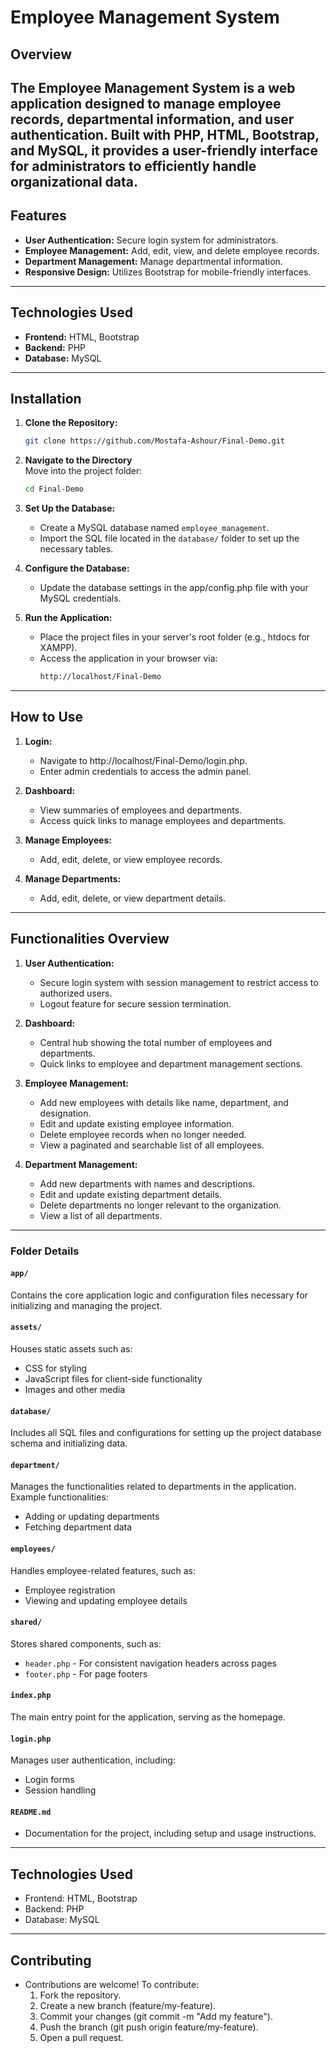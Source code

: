 # Employee Management System

## Overview

The Employee Management System is a web application designed to manage employee records, departmental information, and user authentication. Built with PHP, HTML, Bootstrap, and MySQL, it provides a user-friendly interface for administrators to efficiently handle organizational data.
---

## Features

- **User Authentication:** Secure login system for administrators.
- **Employee Management:** Add, edit, view, and delete employee records.
- **Department Management:** Manage departmental information.
- **Responsive Design:** Utilizes Bootstrap for mobile-friendly interfaces.
---

## Technologies Used

- **Frontend:** HTML, Bootstrap
- **Backend:** PHP
- **Database:** MySQL
---

## Installation

1. **Clone the Repository:**
   ```bash
   git clone https://github.com/Mostafa-Ashour/Final-Demo.git
2. **Navigate to the Directory**  
   Move into the project folder:  
   ```bash
   cd Final-Demo

3. **Set Up the Database:** 
   - Create a MySQL database named `employee_management`.  
   - Import the SQL file located in the `database/` folder to set up the necessary tables.

4. **Configure the Database:**
   - Update the database settings in the app/config.php file with your MySQL credentials.

5. **Run the Application:**
   - Place the project files in your server's root folder (e.g., htdocs for XAMPP).
   - Access the application in your browser via:
      ```bash
      http://localhost/Final-Demo
---

## How to Use

1. **Login:**
   - Navigate to http://localhost/Final-Demo/login.php.
   - Enter admin credentials to access the admin panel.

2. **Dashboard:**
   - View summaries of employees and departments.
   - Access quick links to manage employees and departments.

3. **Manage Employees:**
   - Add, edit, delete, or view employee records.

4. **Manage Departments:**
   - Add, edit, delete, or view department details.
---

## Functionalities Overview

1. **User Authentication:**
   - Secure login system with session management to restrict access to authorized users.
   - Logout feature for secure session termination.

2. **Dashboard:**
   - Central hub showing the total number of employees and departments.
   - Quick links to employee and department management sections.

3. **Employee Management:**
   - Add new employees with details like name, department, and designation.
   - Edit and update existing employee information.
   - Delete employee records when no longer needed.
   - View a paginated and searchable list of all employees.

4. **Department Management:**
   - Add new departments with names and descriptions.
   - Edit and update existing department details.
   - Delete departments no longer relevant to the organization.
   - View a list of all departments.
---

### Folder Details

#### `app/`
Contains the core application logic and configuration files necessary for initializing and managing the project.

#### `assets/`
Houses static assets such as:
- CSS for styling
- JavaScript files for client-side functionality
- Images and other media

#### `database/`
Includes all SQL files and configurations for setting up the project database schema and initializing data.

#### `department/`
Manages the functionalities related to departments in the application. 
Example functionalities:
- Adding or updating departments
- Fetching department data

#### `employees/`
Handles employee-related features, such as:
- Employee registration
- Viewing and updating employee details

#### `shared/`
Stores shared components, such as:
- `header.php` - For consistent navigation headers across pages
- `footer.php` - For page footers

#### `index.php`
The main entry point for the application, serving as the homepage.

#### `login.php`
Manages user authentication, including:
- Login forms
- Session handling

#### `README.md`
- Documentation for the project, including setup and usage instructions.
---

## Technologies Used

- Frontend: HTML, Bootstrap
- Backend: PHP
- Database: MySQL
---

## Contributing
- Contributions are welcome! To contribute:
   1. Fork the repository.
   2. Create a new branch (feature/my-feature).
   3. Commit your changes (git commit -m "Add my feature").
   4. Push the branch (git push origin feature/my-feature).
   5. Open a pull request.
